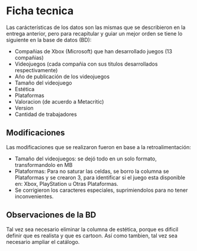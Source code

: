 # Ficha tecnica 

Las carácterísticas de los datos son las mismas que se describieron en la entrega anterior, pero para recapitular y guiar un mejor orden se tiene lo siguiente en la base de datos (BD):

- Compañias de Xbox (Microsoft) que han desarrollado juegos (13 compañias)
- Videojuegos (cada compañia con sus titulos desarrollados respectivamente)
- Año de publicación de los videojuegos
- Tamaño del videojuego
- Estética
- Plataformas
- Valoracion (de acuerdo a Metacritic)
- Version 
- Cantidad de trabajadores 

## Modificaciones

Las modificaciones que se realizaron fueron en base a la retroalimentación:
- Tamaño del videojuegos: se dejó todo en un solo formato, transformandolo en MB
- Plataformas: Para no saturar las celdas, se borro la columna se Plataformas y se crearon 3, para identificar si el juego esta disponible en: Xbox, PlayStation u Otras Plataformas.
- Se corrigieron los caracteres especiales, suprimiendolos para no tener inconvenientes.

## Observaciones de la BD

Tal vez sea necesario eliminar la columna de estética, porque es dificil definir que es realista y que es cartoon. Así como tambien, tal vez sea necesario ampliar el catálogo.